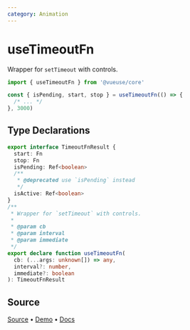 ```yaml
---
category: Animation
---
```


# useTimeoutFn

Wrapper for `setTimeout` with controls.

```js
import { useTimeoutFn } from '@vueuse/core'

const { isPending, start, stop } = useTimeoutFn(() => {
  /* ... */
}, 3000)
```


<!--FOOTER_STARTS-->
## Type Declarations

```typescript
export interface TimeoutFnResult {
  start: Fn
  stop: Fn
  isPending: Ref<boolean>
  /**
   * @deprecated use `isPending` instead
   */
  isActive: Ref<boolean>
}
/**
 * Wrapper for `setTimeout` with controls.
 *
 * @param cb
 * @param interval
 * @param immediate
 */
export declare function useTimeoutFn(
  cb: (...args: unknown[]) => any,
  interval?: number,
  immediate?: boolean
): TimeoutFnResult
```

## Source

[Source](https://github.com/vueuse/vueuse/blob/master/packages/shared/useTimeoutFn/index.ts) • [Demo](https://github.com/vueuse/vueuse/blob/master/packages/shared/useTimeoutFn/demo.vue) • [Docs](https://github.com/vueuse/vueuse/blob/master/packages/shared/useTimeoutFn/index.md)


<!--FOOTER_ENDS-->